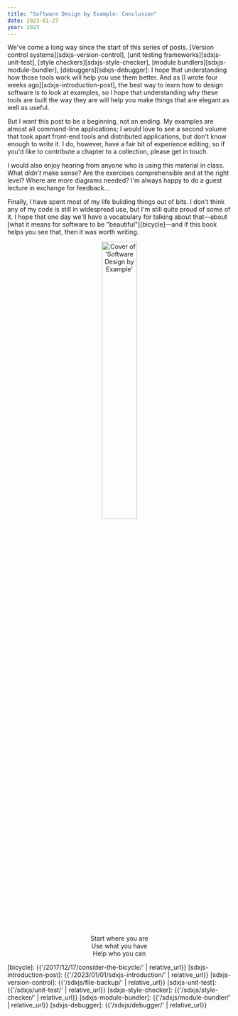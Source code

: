 ```yaml
---
title: "Software Design by Example: Conclusion"
date: 2023-01-27
year: 2023
---
```


We've come a long way since the start of this series of posts.
[Version control systems][sdxjs-version-control],
[unit testing frameworks][sdxjs-unit-test],
[style checkers][sdxjs-style-checker],
[module bundlers][sdxjs-module-bundler],
[debuggers][sdxjs-debugger]:
I hope that understanding how those tools work will help you use them better.
And as [I wrote four weeks ago][sdxjs-introduction-post],
the best way to learn how to design software is to look at examples,
so I hope that understanding why these tools are built the way they are
will help you make things that are elegant as well as useful.

But I want this post to be a beginning, not an ending.
My examples are almost all command-line applications;
I would love to see a second volume that took apart front-end tools and distributed applications,
but don't know enough to write it.
I do,
however,
have a fair bit of experience editing,
so if you'd like to contribute a chapter to a collection,
please get in touch.

I would also enjoy hearing from anyone who is using this material in class.
What *didn't* make sense?
Are the exercises comprehensible and at the right level?
Where are more diagrams needed?
I'm always happy to do a guest lecture in exchange for feedback…

Finally,
I have spent most of my life building things out of bits.
I don't think any of my code is still in widespread use,
but I'm still quite proud of some of it.
I hope that one day we'll have a vocabulary for talking about that—about
[what it means for software to be "beautiful"][bicycle]—and
if this book helps you see that,
then it was worth writing.

<div align="center">
  <img src="{{'/files/bib/sdxjs-cover.png' | relative_url}}" alt="Cover of 'Software Design by Example'" width="40%" />
</div>

<div align="center">
  Start where you are
  <br/>
  Use what you have
  <br/>
  Help who you can
</div>

[bicycle]: {{'/2017/12/17/consider-the-bicycle/' | relative_url}}
[sdxjs-introduction-post]: {{'/2023/01/01/sdxjs-introduction/' | relative_url}}
[sdxjs-version-control]: {{'/sdxjs/file-backup/' | relative_url}}
[sdxjs-unit-test]: {{'/sdxjs/unit-test/' | relative_url}}
[sdxjs-style-checker]: {{'/sdxjs/style-checker/' | relative_url}}
[sdxjs-module-bundler]: {{'/sdxjs/module-bundler/' | relative_url}}
[sdxjs-debugger]: {{'/sdxjs/debugger/' | relative_url}}
